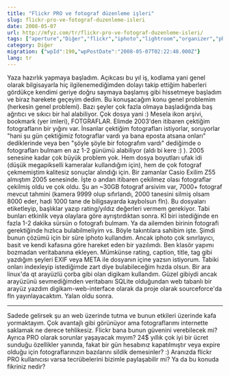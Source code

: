```yaml
---
title: "Flickr PRO ve fotograf düzenleme işleri"
slug: flickr-pro-ve-fotograf-duzenleme-isleri
date: 2008-05-07
url: http://mfyz.com/tr/flickr-pro-ve-fotograf-duzenleme-isleri/
tags: ["aperture","Diğer","flickr","iphoto","lightroom","organizer","photo"]
category: Diğer
migration: {"wpId":190,"wpPostDate":"2008-05-07T02:22:48.000Z"}
lang: tr
---
```


Yaza hazırlık yapmaya başladım. Açıkcası bu yıl iş, kodlama yani genel olarak bilgisayarla hiç ilgilenemediğimden dolayı takip ettiğim haberleri gördükçe kendimi geriye doğru saymaya başlamış gibi hissetmeye başladım ve biraz harekete geçeyim dedim. Bu konuşacağım konu genel problemim (herkesin genel problemi). Bazı şeyler çok fazla olmaya başladığında baş ağrıtıcı ve sıkıcı bir hal alabiliyor. Çok dosya yani :) Mesela ikon arşivi, bookmark (yer imleri), FOTGRAFLAR. Elimde 2003'den itibaren çektiğim fotografların bir yığını var. İnsanlar çektiğim fotografları istiyorlar, soruyorlar "hani şu gün çektiğimiz fotograflar vardı ya bana eposta atsana onları" dediklerinde veya ben "şöyle şöyle bir fotografım vardı" dediğimde o fotografları bulmam en az 1-2 günümü alabiliyor (aldı bi kere :) ). 2005 senesine kadar çok büyük problem yok. Hem dosya boyutları ufak idi (düşük megapikselli kameralar kullandığım için), hem de çok fotograf çekmemiştim kalitesiz sonuçlar alındığı için. Bir zamanlar Casio Exilim Z55 almıştım 2005 senesinde. İşte o andan itibaren çekilmez olası fotograflar çekilmiş oldu ve çok oldu. Şu an ~30GB fotograf arsivim var, 7000+ fotograf mevcut tahmini (kamera 9999 olup sıfırlandı, 2000 tanesini silmiş olsam 8000 eder, hadi 1000 tane de biligsayarda kaybolsun fln). Bu dosyaları etiketleyip, başlıklar yazıp rating/yıldız değerleri vermem gerekiyor. Tabi bunları etkinlik veya olaylara göre ayrıştırdıktan sonra. Kİ biri istediğinde en fazla 1-2 dakika sürsün o fotografı bulmam. Ya da ailemden birinin fotografi gerektiğinde hızlıca bulabilmeliyim vs. Böyle takıntılara sahibim işte. Şimdi bunun çözümü için bir süre iphoto kullandım. Ancak iphoto çok sınırlayıcı, basit ve kendi kafasına göre hareket eden bir yazılımdı. Ben klasör yapımı bozmadan veritabanına ekleyen. Mümkünse rating, caption, title, tag gibi yazdığım şeyleri EXIF veya META ile dosyanın içine yazsın istiyorum. Tabiki onları indexleyip istediğimde zart diye bulabileceğim hızda olsun. Bir ara linux'da qt arayüzlü çorba gibi olan digikam kullandım. Güzel gibiydi ancak arayüzünü sevmediğimden veritabanı SQLite olduğundan web tabanlı bir arayüz yazdım digikam-web-interface olarak da proje olarak sourceforce'da fln yayınlayacaktım. Yalan oldu sonra.

* * *

Sadede gelirsek şu an web üzerinde tutma ve bunun etkileri üzerinde kafa yormaktayım. Çok avantajlı gibi görünüyor ama fotograflarımı internette saklamak ne derece tehlikesiz. Flickr bana bunun güvenini verebilecek mi? Ayrıca PRO olarak sorunlar yaşayacak mıyım? 24$ yıllık çok iyi bir ücret sunduğu özellikler yanında, fakat bir gün hesabınız kapatılmıştır veya expire olduğu için fotograflarınızın bazılarını sildik demesinler? :) Aranızda flickr PRO kullanıcısı varsa tecrübelerini bizimle paylaşabilir mi? Ya da bu konuda fikriniz nedir?